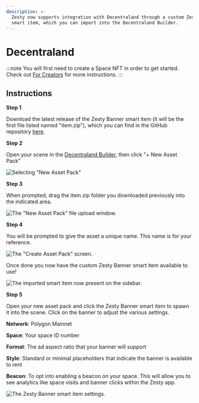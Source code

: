 ```yaml
---
description: >-
  Zesty now supports integration with Decentraland through a custom Zesty Banner
  smart item, which you can import into the Decentraland Builder.
---
```


# Decentraland

:::note
You will first need to create a Space NFT in order to get started. Check out [For Creators](../../create-space.md) for more instructions.
:::

## Instructions

**Step 1**

Download the latest release of the Zesty Banner smart item (it will be the first file listed named "item.zip"), which you can find in the GitHub repository [here](https://github.com/zestymarket/dcl/releases/download/v1.1/item.zip).

**Step 2**

Open your scene in the [Decentraland Builder](https://builder.decentraland.org), then click "+ New Asset Pack"

![Selecting "New Asset Pack"](../../../../../.gitbook/assets/DCL\_1.png)

**Step 3**

When prompted, drag the item.zip folder you downloaded previously into the indicated area.&#x20;

![The "New Asset Pack" file upload window.](../../../../../.gitbook/assets/DCL\_2.png)

**Step 4**

You will be prompted to give the asset a unique name. This name is for your reference.&#x20;

![The "Create Asset Pack" screen.](../../../../../.gitbook/assets/DCL\_3.png)

Once done you now have the custom Zesty Banner smart item available to use!

![The imported smart item now present on the sidebar.](<../../../../../.gitbook/assets/DCL\_4 (1).png>)

**Step 5**

Open your new asset pack and click the Zesty Banner smart item to spawn it into the scene. Click on the banner to adjust the various settings.

**Network**: Polygon Mainnet

**Space**: Your space ID number

**Format**: The ad aspect ratio that your banner will support

**Style**: Standard or minimal placeholders that indicate the banner is available to rent

**Beacon**: To opt into enabling a beacon on your space. This will allow you to see analytics like space visits and banner clicks within the Zesty app.

![The Zesty Banner smart item settings.](<../../../../../.gitbook/assets/DCL\_5 (1).png>)
